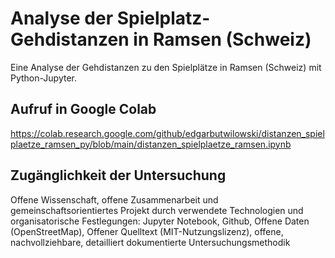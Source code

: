# Analyse der Spielplatz-Gehdistanzen in Ramsen (Schweiz)
Eine Analyse der Gehdistanzen zu den Spielplätze in Ramsen (Schweiz) mit Python-Jupyter.

## Aufruf in Google Colab

https://colab.research.google.com/github/edgarbutwilowski/distanzen_spielplaetze_ramsen_py/blob/main/distanzen_spielplaetze_ramsen.ipynb


## Zugänglichkeit der Untersuchung

Offene Wissenschaft, offene Zusammenarbeit und gemeinschaftsorientiertes Projekt durch verwendete Technologien und organisatorische Festlegungen: Jupyter Notebook, Github, Offene Daten (OpenStreetMap), Offener Quelltext (MIT-Nutzungslizenz), offene, nachvollziehbare, detailliert dokumentierte Untersuchungsmethodik
